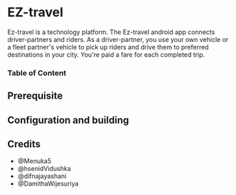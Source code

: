 # **EZ-travel**

Ez-travel is a technology platform. The Ez-travel android app connects driver-partners and riders. As a driver-partner, you use your own vehicle or a fleet partner's vehicle to pick up riders and drive them to preferred destinations in your city. You're paid a fare for each completed trip.

### **Table of Content**

## **Prerequisite**

## **Configuration and building**

## **Credits**
- @Menuka5
- @hsenidVidushka
- @difnajayashani
- @DamithaWijesuriya

